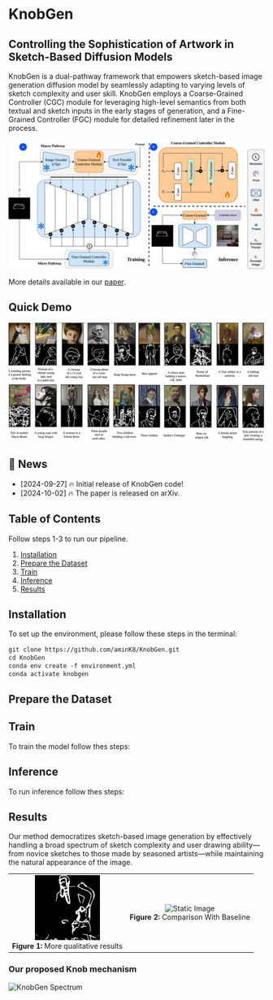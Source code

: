 # KnobGen
## Controlling the Sophistication of Artwork in Sketch-Based Diffusion Models

KnobGen is a dual-pathway framework that empowers sketch-based image generation diffusion model by seamlessly adapting to varying levels of sketch complexity and user skill. KnobGen employs a Coarse-Grained Controller (CGC) module for leveraging high-level semantics from both textual and sketch inputs in the early stages of generation, and a Fine-Grained Controller (FGC) module for detailed refinement later in the process. 

![KnobGen Architecture](misc/HEDFusion.jpg)

More details available in our [paper](https://arxiv.org/abs/2410.01595).

## Quick Demo
![KnobGen Architecture](misc/quick_demo.PNG)
## :rocket: News
- [2024-09-27] 🔥 Initial release of KnobGen code!
- [2024-10-02] 🔥 The paper is released on arXiv.

## Table of Contents
Follow steps 1-3 to run our pipeline. 
1. [Installation](#Installation)
2. [Prepare the Dataset](#Prepare-the-Dataset)
3. [Train](#Train)
4. [Inference](#inference)
5. [Results](#Results)

## Installation
To set up the environment, please follow these steps in the terminal:
```shell
git clone https://github.com/aminK8/KnobGen.git
cd KnobGen
conda env create -f environment.yml
conda activate knobgen
```

## Prepare the Dataset

## Train
To train the model follow thes steps:

## Inference
To run inference follow thes steps:

## Results

 Our method democratizes sketch-based image generation by effectively handling a broad spectrum of sketch complexity and user drawing ability—from novice sketches to those made by seasoned artists—while maintaining the natural appearance of the image.

<p align="center">
  <table>
    <tr>
      <td align="center">
        <img src="./misc/combined.gif" alt="Process Demonstration" width="128"><br>
        <b>Figure 1:</b> More qualitative results 
      </td>
      <td align="center">
        <img src="./misc/knobgen_results_weakness.png" alt="Static Image" width="784"><br>
        <b>Figure 2:</b> Comparison With Baseline
      </td>
    </tr>
  </table>
</p>

### Our proposed Knob mechanism

![KnobGen Spectrum](misc/knob_spectrum.png)
